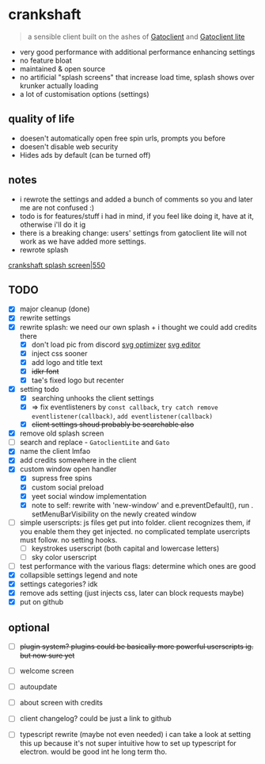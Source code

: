 # crankshaft
> a sensible client built on the ashes of [Gatoclient](https://github.com/Gatohost/gatoclient) and [Gatoclient lite](https://github.com/LukeTheDuke240/gatoclient-lite)
- very good performance with additional performance enhancing settings
- no feature bloat
- maintained & open source
- no artificial "splash screens" that increase load time, splash shows over krunker actually loading
- a lot of customisation options (settings)
  
## quality of life
- doesen't automatically open free spin urls, prompts you before
- doesen't disable web security
- Hides ads by default (can be turned off)
  
## notes
- i rewrote the settings and added a bunch of comments so you and later me are not confused :)
- todo is for features/stuff i had in mind, if you feel like doing it, have at it, otherwise i'll do it ig
- there is a breaking change: users' settings from gatoclient lite will not work as we have added more settings.
- rewrote splash
  
[crankshaft splash screen|550](https://cdn.discordapp.com/attachments/854825676196413501/957590402888765500/20220327_124127.jpg)  
## TODO 
- [x] major cleanup (done)
- [x] rewrite settings
- [x] rewrite splash: we need our own splash + i thought we could add credits there
	- [x] don't load pic from discord [svg optimizer](https://svgoptimizer.com)  [svg editor](https://www.svgeditoronline.com)  
	- [x] inject css sooner
	- [x] add logo and title text
	- [x] ~~idkr font~~
	- [x] tae's fixed logo but recenter
- [x] setting todo
	- [x] searching unhooks the client settings
	- [x] => fix eventlisteners by `const callback`, `try catch remove eventlistener(callback)`, `add eventlistener(callback)`  
	- [x] ~~client settings shoud probably be searchable also~~
- [x] remove old splash screen
- [ ] search and replace - ``GatoclientLite`` and `Gato`
- [x] name the client lmfao
- [x] add credits somewhere in the client
- [x] custom window open handler
	- [x] supress free spins
	- [x] custom social preload
	- [x] yeet social window implementation
	- [x] note to self: rewrite with 'new-window' and e.preventDefault(), run . setMenuBarVisibility on the newly created window
- [ ] simple userscripts: js files get put into folder. client recognizes them, if you enable them they get injected. no complicated template usercripts must follow. no setting hooks.
	- [ ] keystrokes userscript (both capital and lowercase letters)
	- [ ] sky color userscript
- [ ] test performance with the various flags: determine which ones are good
- [x] collapsible settings legend and note
- [x] settings categories? idk
- [x] remove ads setting (just injects css, later can block requests maybe)
- [x] put on github
  
## optional
- [ ] ~~plugin system? plugins could be basically more powerful userscripts ig. but now sure yet~~
- [ ] welcome screen
- [ ] autoupdate
- [ ] about screen with credits
- [ ] client changelog? could be just a link to github
- [ ] typescript rewrite (maybe not even needed) i can take a look at setting this up because it's not super intuitive how to set up typescript for electron. would be good int he long term tho.
  